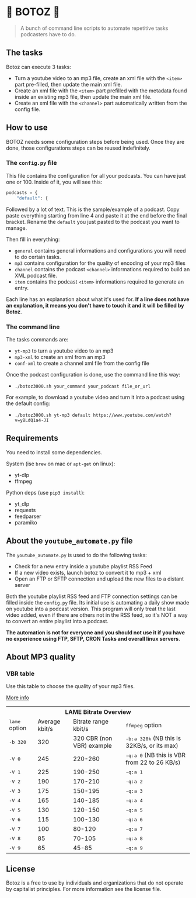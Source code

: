# 🤖 BOTOZ 🤖

> A bunch of command line scripts to automate repetitive tasks podcasters have to do.

## The tasks

Botoz can execute 3 tasks:

- Turn a youtube video to an mp3 file, create an xml file with the `<item>` part pre-filled, then update the main xml file.
- Create an xml file with the `<item>` part prefilled with the metadata found inside an existing mp3 file, then update the main xml file.
- Create an xml file with the `<channel>` part automatically written from the config file.

## How to use

BOTOZ needs some configuration steps before being used. Once they are done, those configurations steps can be reused indefinitely.

### The `config.py` file

This file contains the configuration for all your podcasts. You can have just one or 100. Inside of it, you will see this:

```python
podcasts = {
    "default": {
```
Followed by a lot of text. This is the sample/example of a podcast. Copy paste everything starting from line 4 and paste it at the end before the final bracket. Rename the `default` you just pasted to the podcast you want to manage.

Then fill in everything:

- `general` contains general informations and configurations you will need to do certain tasks.
- `mp3` contains configuration for the quality of encoding of your mp3 files
- `channel` contains the podcast `<channel>` informations required to build an XML podcast file.
- `item` contains the podcast `<item>` informations required to generate an entry.

Each line has an explanation about what it's used for. **If a line does not have an explanation, it means you don't have to touch it and it will be filled by Botoz**.


### The command line

The tasks commands are: 

- `yt-mp3` to turn a youtube video to an mp3
- `mp3-xml` to create an xml from an mp3
- `conf-xml` to create a channel xml file from the config file

Once the podcast configuration is done, use the command line this way:

- `./botoz3000.sh your_command your_podcast file_or_url`

For example, to download a youtube video and turn it into a podcast using the default config:

- `./botoz3000.sh yt-mp3 default https://www.youtube.com/watch?v=yBLdQ1a4-JI`

## Requirements

You need to install some dependencies.

System (ise `brew` on mac or `apt-get` on linux):
- yt-dlp
- ffmpeg

Python deps (use `pip3 install`):
- yt_dlp
- requests
- feedparser
- paramiko


## About the `youtube_automate.py` file

The `youtube_automate.py` is used to do the following tasks:

- Check for a new entry inside a youtube playlist RSS Feed
- If a new video exists, launch botoz to convert it to mp3 + xml
- Open an FTP or SFTP connection and upload the new files to a distant server

Both the youtube playlist RSS feed and FTP connection settings can be filled inside the `config.py` file. Its initial use is automating a daily show made on youtube into a podcast version. This program will only treat the last video added, even if there are others not in the RSS feed, so it's NOT a way to convert an entire playlist into a podcast.

**The automation is not for everyone and you should not use it if you have no experience using FTP, SFTP, CRON Tasks and overall linux servers**. 

## About MP3 quality

### VBR table

Use this table to choose the quality of your mp3 files.

[More info](https://trac.ffmpeg.org/wiki/Encode/MP3)

<table class="wiki">
<tbody><tr><th colspan="4"> <strong>LAME Bitrate Overview</strong> 
</th></tr><tr><td> <tt>lame</tt> option </td><td> Average kbit/s </td><td> Bitrate range kbit/s </td><td> <tt>ffmpeg</tt> option
</td></tr><tr><td> <tt>-b 320</tt> </td><td> 320 </td><td> 320 CBR (non VBR) example </td><td> <tt>-b:a 320k</tt> (NB this is 32KB/s, or its max)
</td></tr><tr><td> <tt>-V 0</tt> </td><td> 245 </td><td> 220-260 </td><td> <tt>-q:a 0</tt> (NB this is VBR from 22 to 26 KB/s)
</td></tr><tr><td> <tt>-V 1</tt> </td><td> 225 </td><td> 190-250 </td><td> <tt>-q:a 1</tt>
</td></tr><tr><td> <tt>-V 2</tt> </td><td> 190 </td><td> 170-210 </td><td> <tt>-q:a 2</tt>
</td></tr><tr><td> <tt>-V 3</tt> </td><td> 175 </td><td> 150-195 </td><td> <tt>-q:a 3</tt>
</td></tr><tr><td> <tt>-V 4</tt> </td><td> 165 </td><td> 140-185 </td><td> <tt>-q:a 4</tt>
</td></tr><tr><td> <tt>-V 5</tt> </td><td> 130 </td><td> 120-150 </td><td> <tt>-q:a 5</tt>
</td></tr><tr><td> <tt>-V 6</tt> </td><td> 115 </td><td> 100-130 </td><td> <tt>-q:a 6</tt>
</td></tr><tr><td> <tt>-V 7</tt> </td><td> 100 </td><td> 80-120  </td><td> <tt>-q:a 7</tt>
</td></tr><tr><td> <tt>-V 8</tt> </td><td> 85  </td><td> 70-105  </td><td> <tt>-q:a 8</tt>
</td></tr><tr><td> <tt>-V 9</tt> </td><td> 65  </td><td> 45-85   </td><td> <tt>-q:a 9</tt>
</td></tr></tbody></table>

## License

Botoz is a free to use by individuals and organizations that do not operate by capitalist principles. For more information see the license file.